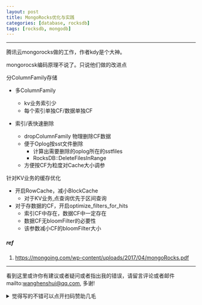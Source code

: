 ```yaml
---
layout: post
title: MongoRocks优化与实践
categories: [database, rocksdb]
tags: [rocksdb, mongodb]
---
```

  

---

 

腾讯云mongorocks做的工作，作者kdy是个大神。

mongorocsk编码原理不说了。只说他们做的改进点

分ColumnFamily存储

- 多ColumnFamily
  - kv业务索引少
  - 每个索引单独CF/数据单独CF

- 索引/表快速删除
  - dropColumnFamily 物理删除CF数据
  - 便于Oplog按sst文件删除 
    - 计算出需要删除的oplog所在的sstfiles
    - RocksDB::DeleteFilesInRange
  - 方便按CF为粒度对Cache大小调参

针对KV业务的缓存优化

- 开启RowCache，减小BlockCache
  - 对于KV业务,点查询优先于区间查询
- 对于存数据的CF，开启optimize_filters_for_hits
  - 索引CF中存在，数据CF中一定存在
  - 数据CF无bloomFilter的必要性
  - 该参数减小CF的bloomFilter大小

##### ref

1. https://mongoing.com/wp-content/uploads/2017/04/mongoRocks.pdf

   

---

看到这里或许你有建议或者疑问或者指出我的错误，请留言评论或者邮件mailto:wanghenshui@qq.com, 多谢! 
<details>
<summary>觉得写的不错可以点开扫码赞助几毛</summary>
![微信转账](https://wanghenshui.github.io/assets/wepay.png)
</details>